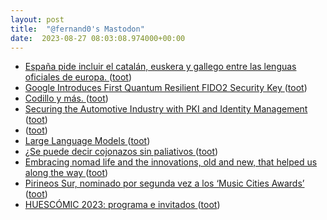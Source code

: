 ```yaml
---
layout: post
title:  "@fernand0's Mastodon"
date:  2023-08-27 08:03:08.974000+00:00
---
```

*  [España pide incluir el catalán, euskera y gallego entre las lenguas oficiales de europa.   ](https://efe.com/espana/2023-08-17/espana-pide-catalan-euskera-gallego-sean-lenguas-oficiales-en-la-ue/) ([toot](https://mastodon.social/@fernand0/110960534419738470))
*  [Google Introduces First Quantum Resilient FIDO2 Security Key ](https://thehackernews.com/2023/08/google-introduces-first-quantum.htm) ([toot](https://mastodon.social/@fernand0/110960452769007368))
*  [Codillo y más. ](https://avecesunafoto.wordpress.com/2023/08/26/codillo-y-mas) ([toot](https://mastodon.social/@fernand0/110957145115038432))
*  [Securing the Automotive Industry with PKI and Identity Management ](https://www.iiot-world.com/industrial-iot/connected-industry/securing-the-automotive-industry-with-pki-and-identity-management) ([toot](https://mastodon.social/@fernand0/110957140055960954))
*  [ ](https://mastodon.social/users/fernand0/statuses/110957045863449346/activity) ([toot](https://mastodon.social/users/fernand0/statuses/110957045863449346/activity))
*  [Large Language Models ](https://m-cacm.acm.org/magazines/2023/8/274942-large-language-models/fulltex) ([toot](https://mastodon.social/@fernand0/110956880794416008))
*  [¿Se puede decir cojonazos sin paliativos ](https://mastodon.social/@fernand0/110956821313415300) ([toot](https://mastodon.social/@fernand0/110956821313415300))
*  [Embracing nomad life and the innovations, old and new, that helped us along the way  ](https://turelin.medium.com/embracing-nomad-life-and-the-innovations-old-and-new-that-helped-us-along-the-way-dcdb9e73229d) ([toot](https://mastodon.social/@fernand0/110956679701004909))
*  [Pirineos Sur, nominado por segunda vez a los ‘Music Cities Awards’ ](https://www.aragonmusical.com/2023/08/pirineos-sur-nominado-por-segunda-a-los-music-cities-awards) ([toot](https://mastodon.social/@fernand0/110956426751675767))
*  [HUESCÓMIC 2023: programa e invitados ](https://www.xn--vietario-e3a.com/huescomic-2023-programa-e-invitados) ([toot](https://mastodon.social/@fernand0/110956159797104843))
